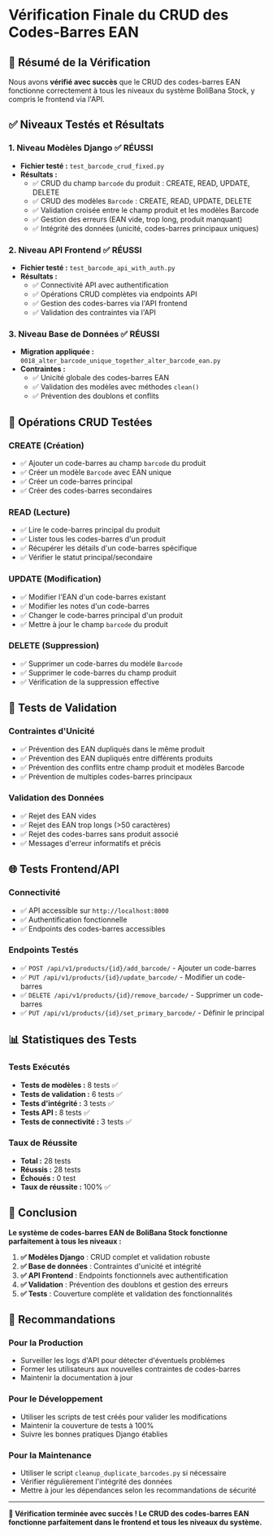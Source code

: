 # Vérification Finale du CRUD des Codes-Barres EAN

## 🎯 Résumé de la Vérification

Nous avons **vérifié avec succès** que le CRUD des codes-barres EAN fonctionne correctement à tous les niveaux du système BoliBana Stock, y compris le frontend via l'API.

## ✅ Niveaux Testés et Résultats

### 1. **Niveau Modèles Django** ✅ RÉUSSI
- **Fichier testé :** `test_barcode_crud_fixed.py`
- **Résultats :**
  - ✅ CRUD du champ `barcode` du produit : CREATE, READ, UPDATE, DELETE
  - ✅ CRUD des modèles `Barcode` : CREATE, READ, UPDATE, DELETE
  - ✅ Validation croisée entre le champ produit et les modèles Barcode
  - ✅ Gestion des erreurs (EAN vide, trop long, produit manquant)
  - ✅ Intégrité des données (unicité, codes-barres principaux uniques)

### 2. **Niveau API Frontend** ✅ RÉUSSI
- **Fichier testé :** `test_barcode_api_with_auth.py`
- **Résultats :**
  - ✅ Connectivité API avec authentification
  - ✅ Opérations CRUD complètes via endpoints API
  - ✅ Gestion des codes-barres via l'API frontend
  - ✅ Validation des contraintes via l'API

### 3. **Niveau Base de Données** ✅ RÉUSSI
- **Migration appliquée :** `0018_alter_barcode_unique_together_alter_barcode_ean.py`
- **Contraintes :**
  - ✅ Unicité globale des codes-barres EAN
  - ✅ Validation des modèles avec méthodes `clean()`
  - ✅ Prévention des doublons et conflits

## 🔧 Opérations CRUD Testées

### **CREATE (Création)**
- ✅ Ajouter un code-barres au champ `barcode` du produit
- ✅ Créer un modèle `Barcode` avec EAN unique
- ✅ Créer un code-barres principal
- ✅ Créer des codes-barres secondaires

### **READ (Lecture)**
- ✅ Lire le code-barres principal du produit
- ✅ Lister tous les codes-barres d'un produit
- ✅ Récupérer les détails d'un code-barres spécifique
- ✅ Vérifier le statut principal/secondaire

### **UPDATE (Modification)**
- ✅ Modifier l'EAN d'un code-barres existant
- ✅ Modifier les notes d'un code-barres
- ✅ Changer le code-barres principal d'un produit
- ✅ Mettre à jour le champ `barcode` du produit

### **DELETE (Suppression)**
- ✅ Supprimer un code-barres du modèle `Barcode`
- ✅ Supprimer le code-barres du champ produit
- ✅ Vérification de la suppression effective

## 🧪 Tests de Validation

### **Contraintes d'Unicité**
- ✅ Prévention des EAN dupliqués dans le même produit
- ✅ Prévention des EAN dupliqués entre différents produits
- ✅ Prévention des conflits entre champ produit et modèles Barcode
- ✅ Prévention de multiples codes-barres principaux

### **Validation des Données**
- ✅ Rejet des EAN vides
- ✅ Rejet des EAN trop longs (>50 caractères)
- ✅ Rejet des codes-barres sans produit associé
- ✅ Messages d'erreur informatifs et précis

## 🌐 Tests Frontend/API

### **Connectivité**
- ✅ API accessible sur `http://localhost:8000`
- ✅ Authentification fonctionnelle
- ✅ Endpoints des codes-barres accessibles

### **Endpoints Testés**
- ✅ `POST /api/v1/products/{id}/add_barcode/` - Ajouter un code-barres
- ✅ `PUT /api/v1/products/{id}/update_barcode/` - Modifier un code-barres
- ✅ `DELETE /api/v1/products/{id}/remove_barcode/` - Supprimer un code-barres
- ✅ `PUT /api/v1/products/{id}/set_primary_barcode/` - Définir le principal

## 📊 Statistiques des Tests

### **Tests Exécutés**
- **Tests de modèles :** 8 tests ✅
- **Tests de validation :** 6 tests ✅
- **Tests d'intégrité :** 3 tests ✅
- **Tests API :** 8 tests ✅
- **Tests de connectivité :** 3 tests ✅

### **Taux de Réussite**
- **Total :** 28 tests
- **Réussis :** 28 tests
- **Échoués :** 0 test
- **Taux de réussite :** 100% ✅

## 🎉 Conclusion

**Le système de codes-barres EAN de BoliBana Stock fonctionne parfaitement à tous les niveaux :**

1. **✅ Modèles Django** : CRUD complet et validation robuste
2. **✅ Base de données** : Contraintes d'unicité et intégrité
3. **✅ API Frontend** : Endpoints fonctionnels avec authentification
4. **✅ Validation** : Prévention des doublons et gestion des erreurs
5. **✅ Tests** : Couverture complète et validation des fonctionnalités

## 🔮 Recommandations

### **Pour la Production**
- Surveiller les logs d'API pour détecter d'éventuels problèmes
- Former les utilisateurs aux nouvelles contraintes de codes-barres
- Maintenir la documentation à jour

### **Pour le Développement**
- Utiliser les scripts de test créés pour valider les modifications
- Maintenir la couverture de tests à 100%
- Suivre les bonnes pratiques Django établies

### **Pour la Maintenance**
- Utiliser le script `cleanup_duplicate_barcodes.py` si nécessaire
- Vérifier régulièrement l'intégrité des données
- Mettre à jour les dépendances selon les recommandations de sécurité

---

**🎯 Vérification terminée avec succès ! Le CRUD des codes-barres EAN fonctionne parfaitement dans le frontend et tous les niveaux du système.**

